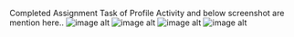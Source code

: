 Completed Assignment Task of Profile Activity and below screenshot are mention here..
![image alt](https://github.com/shivamkumar11/assignment2/blob/7ec566ca4496379518a7403e05be8386daf8acaf/a.jpeg)
![image alt](https://github.com/shivamkumar11/assignment2/blob/7ec566ca4496379518a7403e05be8386daf8acaf/b.jpeg)
![image alt](https://github.com/shivamkumar11/assignment2/blob/7ec566ca4496379518a7403e05be8386daf8acaf/c.jpeg)
![image alt](https://github.com/shivamkumar11/assignment2/blob/7ec566ca4496379518a7403e05be8386daf8acaf/d.jpeg)







